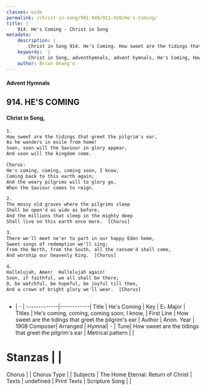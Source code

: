 ```yaml
---
classes: wide
permalink: /christ-in-song/901-949/911-920/He's-Coming/
title: |
    914. He's Coming - Christ in Song
metadata:
    description: |
        Christ in Song 914. He's Coming. How sweet are the tidings that greet the pilgrim's ear, As he wanders in exile from home! Soon, soon will the Saviour in glory appear, And soon will the kingdom come. Chorus: He's coming, coming, coming soon, I know, Coming back to this earth again; And the weary pilgrims will to glory go, When the Saviour comes to reign.
    keywords:  |
        Christ in Song, adventhymnals, advent hymnals, He's Coming, How sweet are the tidings that greet the pilgrim's ear. He's coming, coming, coming soon, I know,
    author: Brian Onang'o
---
```


#### Advent Hymnals
## 914. HE'S COMING
####  Christ in Song,

```txt
1.
How sweet are the tidings that greet the pilgrim's ear,
As he wanders in exile from home!
Soon, soon will the Saviour in glory appear,
And soon will the kingdom come.

Chorus:
He's coming, coming, coming soon, I know,
Coming back to this earth again;
And the weary pilgrims will to glory go,
When the Saviour comes to reign.

2.
The mossy old graves where the pilgrims sleep
Shall be open'd as wide as before,
And the millions that sleep in the mighty deep
Shall live on this earth once more.  [Chorus]

3.
There we'll meet ne'er to part in our happy Eden home,
Sweet songs of redemption we'll sing;
From the North, from the South, all the ransom'd shall come,
And worship our heavenly King.  [Chorus]

4.
Hallelujah, Amen!  Hallelujah again!
Soon, if faithful, we all shall be there;
O, be watchful, be hopeful, be joyful till then,
And a crown of bright glory we'll wear.  [Chorus]



```

- |   -  |
-------------|------------|
Title | He's Coming |
Key | E♭ Major |
Titles | He's coming, coming, coming soon, I know, |
First Line | How sweet are the tidings that greet the pilgrim's ear |
Author | Anon.
Year | 1908
Composer| Arranged |
Hymnal|  - |
Tune| How sweet are the tidings that greet the pilgrim's ear |
Metrical pattern | |
# Stanzas |  |
Chorus |  |
Chorus Type |  |
Subjects | The Home Eternal: Return of Christ |
Texts | undefined |
Print Texts | 
Scripture Song |  |
    
